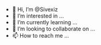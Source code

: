 - 👋 Hi, I’m @Sivexiz
- 👀 I’m interested in ...
- 🌱 I’m currently learning ...
- 💞️ I’m looking to collaborate on ...
- 📫 How to reach me ...

<!---
Sivexiz/Sivexiz is a ✨ special ✨ repository because its `README.md` (this file) appears on your GitHub profile.
You can click the Preview link to take a look at your changes.
--->
